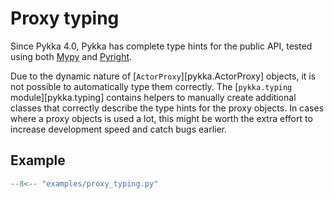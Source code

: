 # Proxy typing

Since Pykka 4.0, Pykka has complete type hints for the public API, tested using
both [Mypy](https://www.mypy-lang.org/) and
[Pyright](https://github.com/microsoft/pyright).

Due to the dynamic nature of [`ActorProxy`][pykka.ActorProxy] objects,
it is not possible to automatically type them correctly.
The [`pykka.typing` module][pykka.typing] contains helpers
to manually create additional classes that correctly describe
the type hints for the proxy objects.
In cases where a proxy objects is used a lot,
this might be worth the extra effort
to increase development speed and catch bugs earlier.

## Example

```py title="examples/proxy_typing.py"
--8<-- "examples/proxy_typing.py"
```
